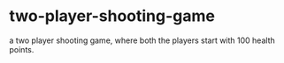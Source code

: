 # two-player-shooting-game
a two player shooting game, where both the players start with 100 health points.
